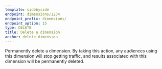 ```yaml
---
template: sidebyside
endpoint: dimensions/1234
endpoint_prefix: dimensions/
endpoint_option: 15
type: DELETE
title: Delete a dimension
anchor: delete-dimension
---
```

Permanently delete a dimension. By taking this action, any audiences using this dimension will stop getting traffic, and results associated with this dimension will be permanently deleted.
